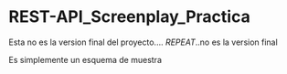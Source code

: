 # REST-API_Screenplay_Practica

Esta no es la version final del proyecto....
*REPEAT*..no es la version final 

Es simplemente un esquema de muestra
